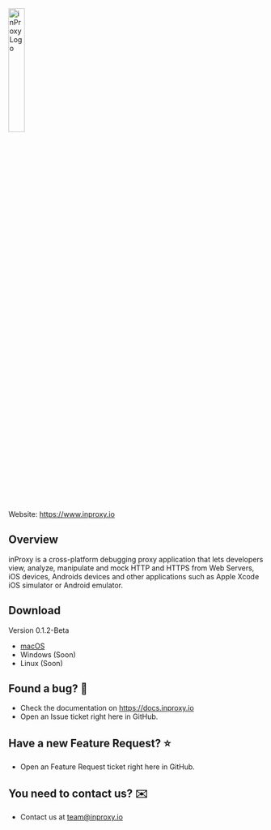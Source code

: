 <img src="https://assetsinproxy.s3.amazonaws.com/inProxyLogo.svg" alt="inProxy Logo" width="25%" height="auto"/>

Website: https://www.inproxy.io

## Overview
inProxy is a cross-platform debugging proxy application that lets developers view, analyze, manipulate and mock HTTP and HTTPS from Web Servers, iOS devices, Androids devices and other applications such as Apple Xcode iOS simulator or Android emulator.

## Download

Version 0.1.2-Beta
* [macOS](http://download.inproxy.io/macos/inProxy-latest.dmg)
* Windows (Soon)
* Linux (Soon)

## Found a bug? 🐞
* Check the documentation on https://docs.inproxy.io
* Open an Issue ticket right here in GitHub.

## Have a new Feature Request? ⭐️
* Open an Feature Request ticket right here in GitHub.

## You need to contact us? ✉️
* Contact us at team@inproxy.io
